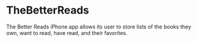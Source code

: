 # TheBetterReads
The Better Reads iPhone app allows its user to store lists of the books they own, want to read, have read, and their favorites.
